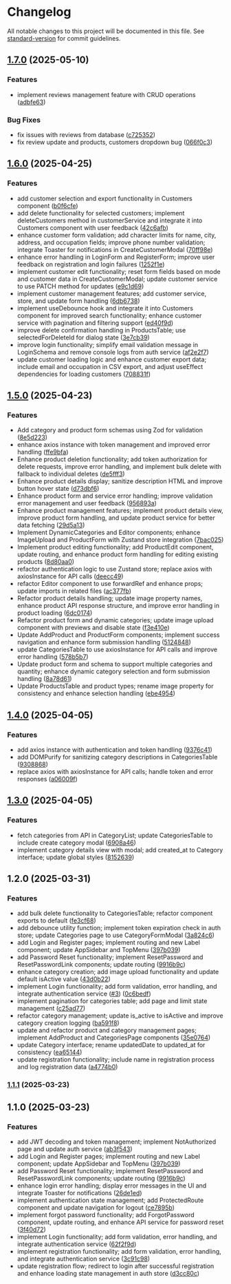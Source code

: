 # Changelog

All notable changes to this project will be documented in this file. See [standard-version](https://github.com/conventional-changelog/standard-version) for commit guidelines.

## [1.7.0](https://github-personal/Temkum/sparrowcakes-cms/compare/v1.3.0...v1.7.0) (2025-05-10)


### Features

* implement reviews management feature with CRUD operations ([adbfe63](https://github-personal/Temkum/sparrowcakes-cms/commit/adbfe6337ba830202fda4481ed1d5008c1fcdcf3))


### Bug Fixes

* fix issues with reviews from database ([c725352](https://github-personal/Temkum/sparrowcakes-cms/commit/c7253524c0243a3bc0a2c29ffe847f8cf233a53b))
* fix review update and products, customers dropdown bug ([066f0c3](https://github-personal/Temkum/sparrowcakes-cms/commit/066f0c315ae068156539fb33d412d76cf682fcd7))

## [1.6.0](https://github.com/Temkum/sparrowcakes-cms/compare/v1.3.0...v1.6.0) (2025-04-25)


### Features

* add customer selection and export functionality in Customers component ([b0f6cfe](https://github.com/Temkum/sparrowcakes-cms/commit/b0f6cfef16ad7b05ce6938de5cf1dc54a78fa149))
* add delete functionality for selected customers; implement deleteCustomers method in customerService and integrate it into Customers component with user feedback ([42c6afb](https://github.com/Temkum/sparrowcakes-cms/commit/42c6afb5fa0fccff6aa9d78aced3dd7e3b8a910c))
* enhance customer form validation; add character limits for name, city, address, and occupation fields; improve phone number validation; integrate Toaster for notifications in CreateCustomerModal ([70ff98e](https://github.com/Temkum/sparrowcakes-cms/commit/70ff98e00d73b3882b25fcf48c5b27d5f5d53cfd))
* enhance error handling in LoginForm and RegisterForm; improve user feedback on registration and login failures ([1252f1e](https://github.com/Temkum/sparrowcakes-cms/commit/1252f1e0d3014aab64cc961c1ef9b29dbb618523))
* implement customer edit functionality; reset form fields based on mode and customer data in CreateCustomerModal; update customer service to use PATCH method for updates ([e9c1d69](https://github.com/Temkum/sparrowcakes-cms/commit/e9c1d695745562a2384648123e269a84f5cb8fbf))
* implement customer management features; add customer service, store, and update form handling ([6db6738](https://github.com/Temkum/sparrowcakes-cms/commit/6db6738dde8a1295c1d0eb84e86ad4baeaa03fed))
* implement useDebounce hook and integrate it into Customers component for improved search functionality; enhance customer service with pagination and filtering support ([ed40f9d](https://github.com/Temkum/sparrowcakes-cms/commit/ed40f9dcfed75464189254cf357833d142e7c743))
* improve delete confirmation handling in ProductsTable; use selectedForDeleteId for dialog state ([3e7cb39](https://github.com/Temkum/sparrowcakes-cms/commit/3e7cb39f1d46d1e961c1dd6d850bfb80b96d3c9f))
* improve login functionality; simplify email validation message in LoginSchema and remove console logs from auth service ([af2e2f7](https://github.com/Temkum/sparrowcakes-cms/commit/af2e2f7044f7aba625e77ecddb74e804b35c5db8))
* update customer loading logic and enhance customer export data; include email and occupation in CSV export, and adjust useEffect dependencies for loading customers ([708831f](https://github.com/Temkum/sparrowcakes-cms/commit/708831fe6d5db952de2244ea2686ae77d848b18b))

## [1.5.0](https://github.com/Temkum/sparrowcakes-cms/compare/v1.4.0...v1.5.0) (2025-04-23)


### Features

* Add category and product form schemas using Zod for validation ([8e5d223](https://github.com/Temkum/sparrowcakes-cms/commit/8e5d2230be30a1eecd81d0e6006b91181c6d317f))
* enhance axios instance with token management and improved error handling ([ffe9bfa](https://github.com/Temkum/sparrowcakes-cms/commit/ffe9bfab16389c695c71e61ccc316db80e62110b))
* Enhance product deletion functionality; add token authorization for delete requests, improve error handling, and implement bulk delete with fallback to individual deletes ([de5fff3](https://github.com/Temkum/sparrowcakes-cms/commit/de5fff323808be2860b074562cb94d86d0356482))
* Enhance product details display; sanitize description HTML and improve button hover state ([d73dbf6](https://github.com/Temkum/sparrowcakes-cms/commit/d73dbf6184d0c187977ff0c8a68c05525132ce83))
* Enhance product form and service error handling; improve validation error management and user feedback ([956893a](https://github.com/Temkum/sparrowcakes-cms/commit/956893a4dd4b5813fb53151c9f4c18242ead4708))
* Enhance product management features; implement product details view, improve product form handling, and update product service for better data fetching ([29d5a13](https://github.com/Temkum/sparrowcakes-cms/commit/29d5a13603f82735bacc8057a7dd895b09c38c05))
* Implement DynamicCategories and Editor components; enhance ImageUpload and ProductForm with Zustand store integration ([7bac025](https://github.com/Temkum/sparrowcakes-cms/commit/7bac0252c8973fe0cb630e0786d61f90b711c3ae))
* Implement product editing functionality; add ProductEdit component, update routing, and enhance product form handling for editing existing products ([8d80aa0](https://github.com/Temkum/sparrowcakes-cms/commit/8d80aa0481b2db1c9f922bd4edf77ab88e0b333f))
* refactor authentication logic to use Zustand store; replace axios with axiosInstance for API calls ([deecc49](https://github.com/Temkum/sparrowcakes-cms/commit/deecc4920416d4e400835bb920c29b254ddb84e9))
* refactor Editor component to use forwardRef and enhance props; update imports in related files ([ac377fb](https://github.com/Temkum/sparrowcakes-cms/commit/ac377fbe6f6d787da8f78665e71b27d09e83da83))
* Refactor product details handling; update image property names, enhance product API response structure, and improve error handling in product loading ([6dc0174](https://github.com/Temkum/sparrowcakes-cms/commit/6dc017422ee506be139fd063b5c7d4208b1206bb))
* Refactor product form and dynamic categories; update image upload component with previews and disable state ([f3e410e](https://github.com/Temkum/sparrowcakes-cms/commit/f3e410ec2d2aa76fa7f58b2495a0b2934cd26358))
* Update AddProduct and ProductForm components; implement success navigation and enhance form submission handling ([5124848](https://github.com/Temkum/sparrowcakes-cms/commit/51248489ecd9ea307bf06dbc27263d50e391d3e7))
* update CategoriesTable to use axiosInstance for API calls and improve error handling ([578b5b7](https://github.com/Temkum/sparrowcakes-cms/commit/578b5b73265e32eb5bcc713d86312e0f83d63ea8))
* Update product form and schema to support multiple categories and quantity; enhance dynamic category selection and form submission handling ([8a78d61](https://github.com/Temkum/sparrowcakes-cms/commit/8a78d61f7daa17f39b735cd279162145495819fa))
* Update ProductsTable and product types; rename image property for consistency and enhance selection handling ([ebe4954](https://github.com/Temkum/sparrowcakes-cms/commit/ebe49546a1f24ba99ccd2c738fbd89977993d843))

## [1.4.0](https://github.com/Temkum/sparrowcakes-cms/compare/v1.3.0...v1.4.0) (2025-04-05)


### Features

* add axios instance with authentication and token handling ([9376c41](https://github.com/Temkum/sparrowcakes-cms/commit/9376c41c2e593c992379855aed761c7ac13356fc))
* add DOMPurify for sanitizing category descriptions in CategoriesTable ([9308868](https://github.com/Temkum/sparrowcakes-cms/commit/9308868a451fa948d8ce980cc67aeb6f1245cba1))
* replace axios with axiosInstance for API calls; handle token and error responses ([a06009f](https://github.com/Temkum/sparrowcakes-cms/commit/a06009febb8d80581dbd73cfd412f004d50cb476))

## [1.3.0](https://github.com/Temkum/sparrowcakes-cms/compare/v1.2.0...v1.3.0) (2025-04-05)


### Features

* fetch categories from API in CategoryList; update CategoriesTable to include create category modal ([6908a46](https://github.com/Temkum/sparrowcakes-cms/commit/6908a46e5965bdc3421baf6d67c3dc434a600051))
* implement category details view with modal; add created_at to Category interface; update global styles ([8152639](https://github.com/Temkum/sparrowcakes-cms/commit/815263979460ad731a2d7a146b3000f8895f3e3e))

## 1.2.0 (2025-03-31)


### Features

* add bulk delete functionality to CategoriesTable; refactor component exports to default ([fe3cf68](https://github.com/Temkum/sparrowcakes-cms/commit/fe3cf68a776ba315bf5397d1cbc7cf37f5dbe5b2))
* add debounce utility function; implement token expiration check in auth store; update Categories page to use CategoryFormModal ([3a824c6](https://github.com/Temkum/sparrowcakes-cms/commit/3a824c65be7fa8f824dc677b7ac1175083e536b6))
* add Login and Register pages; implement routing and new Label component; update AppSidebar and TopMenu ([397b039](https://github.com/Temkum/sparrowcakes-cms/commit/397b039659e41c54c08afd524b0ed4d8bf4e0b45))
* add Password Reset functionality; implement ResetPassword and ResetPasswordLink components; update routing ([9916b9c](https://github.com/Temkum/sparrowcakes-cms/commit/9916b9c0410a7581e62d97f0dc52dcd20a03497d))
* enhance category creation; add image upload functionality and update default isActive value ([43d0b22](https://github.com/Temkum/sparrowcakes-cms/commit/43d0b226f2a53bb1bf926a4e8617f03eaa1ed310))
* implement Login functionality; add form validation, error handling, and integrate authentication service ([#3](https://github.com/Temkum/sparrowcakes-cms/issues/3)) ([0c6bedf](https://github.com/Temkum/sparrowcakes-cms/commit/0c6bedf42a92e70d04c67c89c1ffae544c70c509))
* implement pagination for categories table; add page and limit state management ([c25ad77](https://github.com/Temkum/sparrowcakes-cms/commit/c25ad776b825b59eb09d42a3a55a95f4b11f4fad))
* refactor category management; update is_active to isActive and improve category creation logging ([ba591f8](https://github.com/Temkum/sparrowcakes-cms/commit/ba591f8fee1473f4520a0e21c32c4f2079be4983))
* update and refactor product and category management pages; implement AddProduct and CategoriesPage components ([35e0764](https://github.com/Temkum/sparrowcakes-cms/commit/35e0764b5e06573c8b0b4d5a0c81a42c6d9ec3a8))
* update Category interface; rename updatedDate to updated_at for consistency ([ea65144](https://github.com/Temkum/sparrowcakes-cms/commit/ea65144ae27f69712be7c9679b7ea88a270b4298))
* update registration functionality; include name in registration process and log registration data ([a4774b0](https://github.com/Temkum/sparrowcakes-cms/commit/a4774b011846ccf827b266a1a1c8b095b3ffaffa))

### [1.1.1](https://github.com/Temkum/sparrowcakes-cms/compare/v1.1.0...v1.1.1) (2025-03-23)

## 1.1.0 (2025-03-23)


### Features

* add JWT decoding and token management; implement NotAuthorized page and update auth service ([ab3f543](https://github.com/Temkum/sparrowcakes-cms/commit/ab3f5435b43e08dc2299a457e5694e22c773c095))
* add Login and Register pages; implement routing and new Label component; update AppSidebar and TopMenu ([397b039](https://github.com/Temkum/sparrowcakes-cms/commit/397b039659e41c54c08afd524b0ed4d8bf4e0b45))
* add Password Reset functionality; implement ResetPassword and ResetPasswordLink components; update routing ([9916b9c](https://github.com/Temkum/sparrowcakes-cms/commit/9916b9c0410a7581e62d97f0dc52dcd20a03497d))
* enhance login error handling; display error messages in the UI and integrate Toaster for notifications ([26de1ed](https://github.com/Temkum/sparrowcakes-cms/commit/26de1ed964e51241ee3503702ca8fd204de861aa))
* implement authentication state management; add ProtectedRoute component and update navigation for logout ([ce7895b](https://github.com/Temkum/sparrowcakes-cms/commit/ce7895bd90faad33513c4bc55df5cf6b0336b8a0))
* implement forgot password functionality; add ForgotPassword component, update routing, and enhance API service for password reset ([3f40d72](https://github.com/Temkum/sparrowcakes-cms/commit/3f40d720500ff63540b8a27cd30a57817d675192))
* implement Login functionality; add form validation, error handling, and integrate authentication service ([62f2f9d](https://github.com/Temkum/sparrowcakes-cms/commit/62f2f9d047a214122c52d3dddcf563d5a91cf38b))
* implement registration functionality; add form validation, error handling, and integrate authentication service ([3c91c98](https://github.com/Temkum/sparrowcakes-cms/commit/3c91c980fecbd2bad33197f5f3bbc25d20f171c9))
* update registration flow; redirect to login after successful registration and enhance loading state management in auth store ([d3cc80c](https://github.com/Temkum/sparrowcakes-cms/commit/d3cc80c5fe875942df322614d8710d7f267b72f1))
